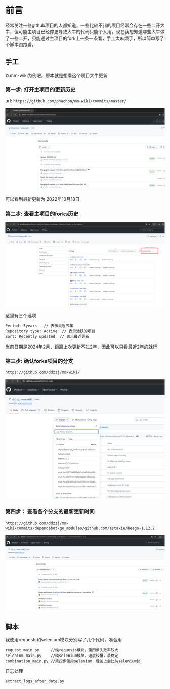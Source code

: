 # 前言
经常关注一些github项目的人都知道，一些比较不错的项目经常会存在一些二开大牛，但可能主项目已经停更导致大牛的代码只能个人用。现在我想知道哪些大牛做了一些二开，只能通过主项目的fork上一条一条看，手工太麻烦了，所以简单写了个脚本跑跑看。

## 手工

以mm-wiki为例吧，原本就是想看这个项目大牛更新

### 第一步: 打开主项目的更新历史

url: `https://github.com/phachon/mm-wiki/commits/master/`

![Alt text](images/readme/image.png)

可以看到最新更新为 2022年10月18日

### 第二步: 查看主项目的forks历史

![image-20240229165211855](images/readme/image-20240229165211855.png)

这里有三个选项

```
Period: 5years   // 表示最近五年
Repository type: Active  // 表示活跃的项目
Sort: Recently updated  // 表示最近更新
```

当前日期是2024年2月，距离上次更新不过2年，因此可以只看最近2年的就行

### 第三步: 确认forks项目的分支

```
https://github.com/ddzzj/mm-wiki/
```



![image-20240229165628816](images/readme/image-20240229165628816.png)

### 第四步： 查看各个分支的最新更新时间

```
https://github.com/ddzzj/mm-wiki/commits/dependabot/go_modules/github.com/astaxie/beego-1.12.2
```

![image-20240229165719737](images/readme/image-20240229165719737.png)

## 脚本

我使用requests和selenium模块分别写了几个代码，凑合用

```
request_main.py		//纯requests模块，第四步失败率较大
selenium_main.py	//纯selenium模块，速度较慢，最稳定
combination_main.py	//第四步使用selenium，理论上会比纯selenium快
```

日志处理

```
extract_logs_after_date.py
```



